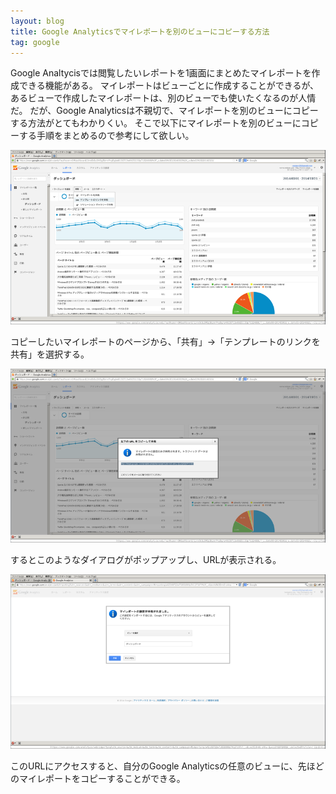 ```yaml
---
layout: blog
title: Google Analyticsでマイレポートを別のビューにコピーする方法
tag: google
---
```




Google Analtycisでは閲覧したいレポートを1画面にまとめたマイレポートを作成できる機能がある。
マイレポートはビューごとに作成することができるが、あるビューで作成したマイレポートは、別のビューでも使いたくなるのが人情だ。
だが、Google Analyticsは不親切で、マイレポートを別のビューにコピーする方法がとてもわかりくい。
そこで以下にマイレポートを別のビューにコピーする手順をまとめるので参考にして欲しい。

![ScreenShot 0](/assets/2014_03_21_copy_myreport_0.png)

コピーしたいマイレポートのページから、「共有」->「テンプレートのリンクを共有」を選択する。

![ScreenShot 1](/assets/2014_03_21_copy_myreport_1.png)

するとこのようなダイアログがポップアップし、URLが表示される。

![ScreenShot 2](/assets/2014_03_21_copy_myreport_2.png)

このURLにアクセスすると、自分のGoogle Analyticsの任意のビューに、先ほどのマイレポートをコピーすることができる。

